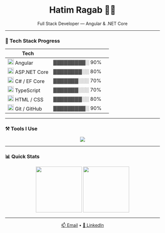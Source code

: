 <h1 align="center">Hatim Ragab 👨‍💻</h1>
<p align="center">Full Stack Developer — Angular & .NET Core</p>

---

### 🚀 Tech Stack Progress

| Tech                         |      |      |
|-----------------------------|------|------|
| <img src="https://skillicons.dev/icons?i=angular" width="20"/> Angular              | ▓▓▓▓▓▓▓▓▓░ 90% | 
| <img src="https://skillicons.dev/icons?i=dotnet" width="20"/> ASP.NET Core         | ▓▓▓▓▓▓▓▓░░ 80% | 
| <img src="https://skillicons.dev/icons?i=cs" width="20"/> C# / EF Core             | ▓▓▓▓▓▓▓░░░ 70% |
| <img src="https://skillicons.dev/icons?i=ts" width="20"/> TypeScript               | ▓▓▓▓▓▓▓░░░ 70% |
| <img src="https://skillicons.dev/icons?i=html,css" width="20"/> HTML / CSS         | ▓▓▓▓▓▓▓▓░░ 80% |
| <img src="https://skillicons.dev/icons?i=git" width="20"/> Git / GitHub            | ▓▓▓▓▓▓▓▓▓░ 90% |

---

### ⚒️ Tools I Use

<p align="center">
  <img src="https://skillicons.dev/icons?i=vscode,postman,github,figma,tailwind,sqlserver" />
</p>

---

### 📊 Quick Stats

<p align="center">
  <img src="https://github-readme-stats.vercel.app/api?username=HatimRagab&show_icons=true&theme=tokyonight&hide_title=true&hide_border=true&hide_rank=true&include_all_commits=true&card_width=300" height="150"/>
  <img src="https://github-readme-streak-stats.herokuapp.com/?user=HatimRagab&theme=tokyonight&hide_border=true" height="150"/>
</p>

---

<p align="center">
  <a href="mailto:hatimragab@email.com">📫 Email</a> •
  <a href="https://linkedin.com/in/hatimragab">🔗 LinkedIn</a>
</p>
